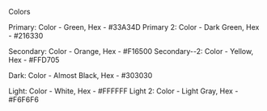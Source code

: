 Colors

Primary: Color - Green, Hex - #33A34D
Primary 2: Color - Dark Green, Hex - #216330

Secondary: Color - Orange, Hex - #F16500
Secondary--2: Color - Yellow, Hex - #FFD705

Dark: Color - Almost Black, Hex - #303030

Light: Color - White, Hex - #FFFFFF
Light 2: Color - Light Gray, Hex - #F6F6F6